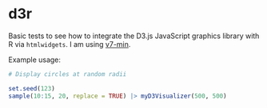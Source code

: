 # d3r

Basic tests to see how to integrate the D3.js JavaScript graphics library with R via
`htmlwidgets`. I am using [v7-min](https://d3js.org/getting-started#d3-in-vanilla-html).

Example usage:

```r
# Display circles at random radii

set.seed(123)
sample(10:15, 20, replace = TRUE) |> myD3Visualizer(500, 500)
```


